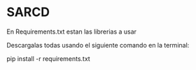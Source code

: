 # SARCD
 
En Requirements.txt estan las librerias a usar

Descargalas todas usando el siguiente comando en la terminal:

pip install -r requirements.txt 
